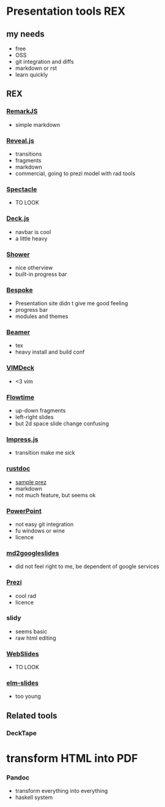 # Presentation tools REX

## my needs

* free
* OSS
* git integration and diffs
* markdown or rst
* learn quickly

## REX

### [RemarkJS](https://github.com/gnab/remark)
* simple markdown

### [Reveal.js](https://github.com/hakimel/reveal.js)
* transitions
* fragments
* markdown
* commercial, going to prezi model with rad tools

### [Spectacle](https://github.com/FormidableLabs/spectacle)
* TO LOOK

### [Deck.js](http://imakewebthings.com/deck.js/#intro)
* navbar is cool
* a little heavy

### [Shower](https://github.com/shower/shower)
* nice otherview
* built-in progress bar

### [Bespoke](http://markdalgleish.com/projects/bespoke.js/)
* Presentation site didn t give me good feeling
* progress bar
* modules and themes

### [Beamer](http://web.mit.edu/rsi/www/pdfs/beamer-tutorial.pdf)
* tex
* heavy install and build conf

### [VIMDeck](https://github.com/tybenz/vimdeck)
* <3 vim

### [Flowtime](https://github.com/marcolago/flowtime.js)
* up-down fragments
* left-right slides
* but 2d space slide change confusing

### [Impress.js](https://github.com/impress/impress.js/)
* transition make me sick

### [rustdoc](http://rustbyexample.com/meta/doc.html)
* [sample prez](https://github.com/steveklabnik/history-of-rust)
* markdown
* not much feature, but seems ok

### [PowerPoint](https://office.live.com/start/PowerPoint.aspx)
* not easy git integration
* fu windows or wine
* licence

### [md2googleslides](https://github.com/googlesamples/md2googleslides)
* did not feel right to me, be dependent of google services

### [Prezi](https://prezi.com/fr/)
* cool rad
* licence

### slidy
* seems basic
* raw html editing

### [WebSlides](https://github.com/webslides/webslides/)
* TO LOOK

### [elm-slides](https://github.com/xarvh/elm-slides)
* too young

## Related tools

### DeckTape
# transform HTML into PDF

### Pandoc
* transform everything into everything
* haskell system

